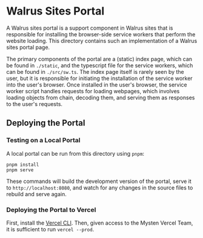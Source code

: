 # Walrus Sites Portal

A Walrus sites portal is a support component in Walrus sites that is responsible for installing the browser-side service workers that perform the
website loading.  This directory contains such an implementation of a Walrus sites portal page.

The primary components of the portal are a (static) index page, which can be found in `./static`, and the typescript file for the service workers,
which can be found in `./src/sw.ts`. The index page itself is rarely seen by the user, but it is responsible for initiating the installation of the
service worker into the user's browser. Once installed in the user's browser, the service worker script handles requests for loading webpages, which
involves loading objects from chain, decoding them, and serving them as responses to the user's requests.

## Deploying the Portal

### Testing on a Local Portal

A local portal can be run from this directory using `pnpm`:

```shell
pnpm install
pnpm serve
```

These commands will build the development version of the portal, serve it to `http://localhost:8080`, and watch for any changes in the source files to
rebuild and serve again.

### Deploying the Portal to Vercel

First, install the [Vercel CLI](https://vercel.com/docs/cli).
Then, given access to the Mysten Vercel Team, it is sufficient to run `vercel --prod`.
